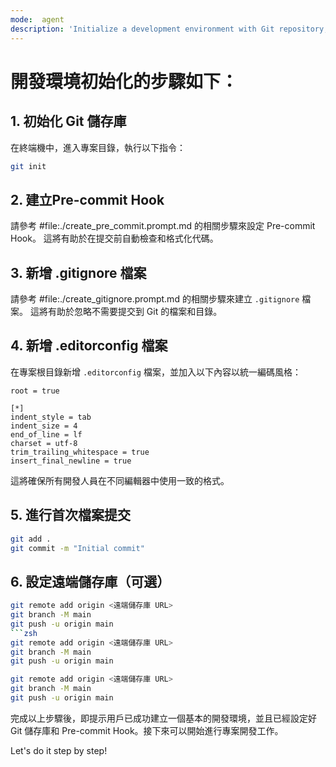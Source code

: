 ```yaml
---
mode:  agent
description: 'Initialize a development environment with Git repository, pre-commit hook, .gitignore, and .editorconfig.'
---
```


# 開發環境初始化的步驟如下：

## 1. 初始化 Git 儲存庫

在終端機中，進入專案目錄，執行以下指令：

```zsh
git init
```

## 2. 建立Pre-commit Hook

請參考 #file:./create_pre_commit.prompt.md 的相關步驟來設定 Pre-commit Hook。
這將有助於在提交前自動檢查和格式化代碼。

## 3. 新增 .gitignore 檔案

請參考 #file:./create_gitignore.prompt.md 的相關步驟來建立 `.gitignore` 檔案。
這將有助於忽略不需要提交到 Git 的檔案和目錄。

## 4. 新增 .editorconfig 檔案

在專案根目錄新增 `.editorconfig` 檔案，並加入以下內容以統一編碼風格：

```editorconfig
root = true

[*]
indent_style = tab
indent_size = 4
end_of_line = lf
charset = utf-8
trim_trailing_whitespace = true
insert_final_newline = true
```

這將確保所有開發人員在不同編輯器中使用一致的格式。

## 5. 進行首次檔案提交

```zsh
git add .
git commit -m "Initial commit"
```

## 6. 設定遠端儲存庫（可選）
```zsh
git remote add origin <遠端儲存庫 URL>
git branch -M main
git push -u origin main
```zsh
git remote add origin <遠端儲存庫 URL>
git branch -M main
git push -u origin main
```
```zsh
git remote add origin <遠端儲存庫 URL>
git branch -M main
git push -u origin main
```

完成以上步驟後，即提示用戶已成功建立一個基本的開發環境，並且已經設定好 Git 儲存庫和 Pre-commit Hook。接下來可以開始進行專案開發工作。

Let's do it step by step!
